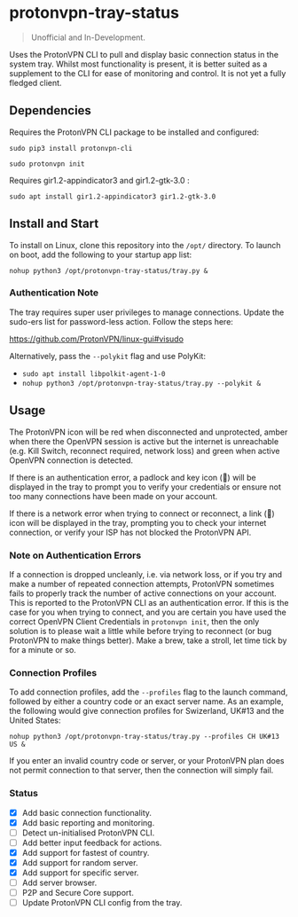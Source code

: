 # protonvpn-tray-status

> Unofficial and In-Development.

Uses the ProtonVPN CLI to pull and display basic connection status in the system tray. Whilst most functionality is present, it is better suited as a supplement to the CLI for ease of monitoring and control. It is not yet a fully fledged client.

## Dependencies

Requires the ProtonVPN CLI package to be installed and configured:

`sudo pip3 install protonvpn-cli`

`sudo protonvpn init`

Requires gir1.2-appindicator3 and gir1.2-gtk-3.0 :

`sudo apt install gir1.2-appindicator3 gir1.2-gtk-3.0`

## Install and Start

To install on Linux, clone this repository into the `/opt/` directory. To launch on boot, add the following to your startup app list:

`nohup python3 /opt/protonvpn-tray-status/tray.py &`

### Authentication Note

The tray requires super user privileges to manage connections. Update the sudo-ers list for password-less action. Follow the steps here:

https://github.com/ProtonVPN/linux-gui#visudo

Alternatively, pass the `--polykit` flag and use PolyKit:

- `sudo apt install libpolkit-agent-1-0`
- `nohup python3 /opt/protonvpn-tray-status/tray.py --polykit &`

## Usage

The ProtonVPN icon will be red when disconnected and unprotected, amber when there the OpenVPN session is active but the internet is unreachable (e.g. Kill Switch, reconnect required, network loss) and green when active OpenVPN connection is detected.

If there is an authentication error, a padlock and key icon (🔐) will be displayed in the tray to prompt you to verify your credentials or ensure not too many connections have been made on your account.

If there is a network error when trying to connect or reconnect, a link (🔗) icon will be displayed in the tray, prompting you to check your internet connection, or verify your ISP has not blocked the ProtonVPN API.

### Note on Authentication Errors

If a connection is dropped uncleanly, i.e. via network loss, or if you try and make a number of repeated connection attempts, ProtonVPN sometimes fails to properly track the number of active connections on your account. This is reported to the ProtonVPN CLI as an authentication error. If this is the case for you when trying to connect, and you are certain you have used the correct OpenVPN Client Credentials in `protonvpn init`, then the only solution is to please wait a little while before trying to reconnect (or bug ProtonVPN to make things better). Make a brew, take a stroll, let time tick by for a minute or so.

### Connection Profiles

To add connection profiles, add the `--profiles` flag to the launch command, followed by either a country code or an exact server name. As an example, the following would give connection profiles for Swizerland, UK#13 and the United States:

`nohup python3 /opt/protonvpn-tray-status/tray.py --profiles CH UK#13 US &`

If you enter an invalid country code or server, or your ProtonVPN plan does not permit connection to that server, then the connection will simply fail.

### Status

- [x] Add basic connection functionality.
- [x] Add basic reporting and monitoring.
- [ ] Detect un-initialised ProtonVPN CLI.
- [ ] Add better input feedback for actions.
- [x] Add support for fastest of country.
- [x] Add support for random server.
- [x] Add support for specific server.
- [ ] Add server browser.
- [ ] P2P and Secure Core support.
- [ ] Update ProtonVPN CLI config from the tray.
